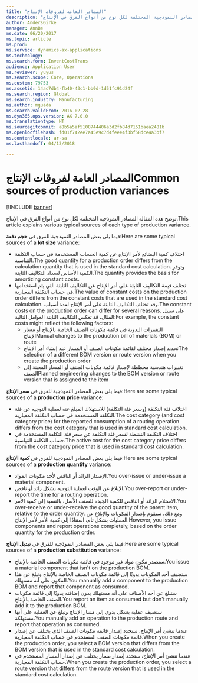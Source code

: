 ```yaml
---
title: "المصادر العامة لفروقات الإنتاج"
description: "توضح هذه المقالة المصادر النموذجية المختلفة لكل نوع من أنواع الفرق في الإنتاج."
author: AndersGirke
manager: AnnBe
ms.date: 06/20/2017
ms.topic: article
ms.prod: 
ms.service: dynamics-ax-applications
ms.technology: 
ms.search.form: InventCostTrans
audience: Application User
ms.reviewer: yuyus
ms.search.scope: Core, Operations
ms.custom: 79753
ms.assetid: 14ac7db4-fb40-43c1-bb0d-1d51fc91d24f
ms.search.region: Global
ms.search.industry: Manufacturing
ms.author: mguada
ms.search.validFrom: 2016-02-28
ms.dyn365.ops.version: AX 7.0.0
ms.translationtype: HT
ms.sourcegitcommit: a8b5a5af5108744406a3d2fb84d7151baea2481b
ms.openlocfilehash: fd01f742ee7a45e9c7d4feee4f3bf58dce4a3bf7
ms.contentlocale: ar-sa
ms.lasthandoff: 04/13/2018

---
```


# <a name="common-sources-of-production-variances"></a><span data-ttu-id="8bd02-103">المصادر العامة لفروقات الإنتاج</span><span class="sxs-lookup"><span data-stu-id="8bd02-103">Common sources of production variances</span></span>

[!INCLUDE [banner](../includes/banner.md)]

<span data-ttu-id="8bd02-104">توضح هذه المقالة المصادر النموذجية المختلفة لكل نوع من أنواع الفرق في الإنتاج.</span><span class="sxs-lookup"><span data-stu-id="8bd02-104">This article explains various typical sources of each type of production variance.</span></span> 

<span data-ttu-id="8bd02-105">فيما يلي بعض المصادر النموذجية للفرق في **حجم دفعة‬**:</span><span class="sxs-lookup"><span data-stu-id="8bd02-105">Here are some typical sources of a **lot size** variance:</span></span>

-   <span data-ttu-id="8bd02-106">اختلاف ‏‏كمية البضائع لأمر الإنتاج عن كمية الحساب المستخدمة في حساب التكلفة القياسية.</span><span class="sxs-lookup"><span data-stu-id="8bd02-106">The good quantity for a production order differs from the calculation quantity that is used in the standard cost calculation.</span></span> <span data-ttu-id="8bd02-107">وتوفر الكمية الأساس لسداد التكاليف الثابتة.</span><span class="sxs-lookup"><span data-stu-id="8bd02-107">The quantity provides the basis for amortizing constant costs.</span></span>
-   <span data-ttu-id="8bd02-108">تختلف قيمة التكاليف الثابتة على أمر الإنتاج عن التكاليف الثابتة التي يتم استخدامها في حساب التكلفة المعيارية.</span><span class="sxs-lookup"><span data-stu-id="8bd02-108">The value of constant costs on the production order differs from the constant costs that are used in the standard cost calculation.</span></span> <span data-ttu-id="8bd02-109">وقد تختلف التكاليف الثابتة على أمر الإنتاج لعدة أسباب.</span><span class="sxs-lookup"><span data-stu-id="8bd02-109">The constant costs on the production order can differ for several reasons.</span></span> <span data-ttu-id="8bd02-110">على سبيل المثال، قد تعكس التكاليف الثابتة العوامل التالية:</span><span class="sxs-lookup"><span data-stu-id="8bd02-110">For example, the constant costs might reflect the following factors:</span></span>
    -   <span data-ttu-id="8bd02-111">التغييرات اليدوية في قائمة مكونات الصنف الخاصة بالإنتاج أو مسار الإنتاج</span><span class="sxs-lookup"><span data-stu-id="8bd02-111">Manual changes to the production bill of materials (BOM) or route</span></span>
    -   <span data-ttu-id="8bd02-112">تحديد إصدار مختلف لقائمة مكونات الصنف أو المسار عند إنشاء أمر الإنتاج</span><span class="sxs-lookup"><span data-stu-id="8bd02-112">The selection of a different BOM version or route version when you create the production order</span></span>
    -   <span data-ttu-id="8bd02-113">تغييرات هندسية مخططة لإصدار قائمة مكونات الصنف أو المسار المعينة إلى الصنف</span><span class="sxs-lookup"><span data-stu-id="8bd02-113">Planned engineering changes to the BOM version or route version that is assigned to the item</span></span>

<span data-ttu-id="8bd02-114">فيما يلي بعض المصادر النموذجية للفرق في **سعر الإنتاج‬**:</span><span class="sxs-lookup"><span data-stu-id="8bd02-114">Here are some typical sources of a **production price** variance:</span></span>

-   <span data-ttu-id="8bd02-115">اختلاف فئة التكلفة (وسعر فئة التكلفة) للاستهلاك المبلغ عنه لعملية التوجيه عن فئة التكلفة المستخدمة في حساب التكلفة المعيارية.</span><span class="sxs-lookup"><span data-stu-id="8bd02-115">The cost category (and cost category price) for the reported consumption of a routing operation differs from the cost category that is used in standard cost calculation.</span></span>
-   <span data-ttu-id="8bd02-116">اختلاف التكلفة النشطة لسعر فئة التكلفة عن سعر فئة التكلفة المستخدمة في حساب التكلفة القياسية.</span><span class="sxs-lookup"><span data-stu-id="8bd02-116">The active cost for the cost category price differs from the cost category price that is used in standard cost calculation.</span></span>

<span data-ttu-id="8bd02-117">فيما يلي بعض المصادر النموذجية للفرق في **كمية الإنتاج‬**:</span><span class="sxs-lookup"><span data-stu-id="8bd02-117">Here are some typical sources of a **production quantity** variance:</span></span>

-   <span data-ttu-id="8bd02-118">الإصدار الزائد أو الناقص لأحد مكونات المواد.</span><span class="sxs-lookup"><span data-stu-id="8bd02-118">You over-issue or under-issue a material component.</span></span>
-   <span data-ttu-id="8bd02-119">الإبلاغ عن الوقت لعملية التوجيه بشكل زائد أو ناقص.</span><span class="sxs-lookup"><span data-stu-id="8bd02-119">You over-report or under-report the time for a routing operation.</span></span>
-   <span data-ttu-id="8bd02-120">الاستلام الزائد أو الناقص للكمية الجيدة للصنف الأصل، بالنسبة إلى كمية الأمر.</span><span class="sxs-lookup"><span data-stu-id="8bd02-120">You over-receive or under-receive the good quantity of the parent item, relative to the order quantity.</span></span> <span data-ttu-id="8bd02-121">ومع ذلك، ستقوم بإصدار المكونات والإبلاغ عن العمليات بشكل تام، استنادًا إلى كمية الأمر لأمر الإنتاج.</span><span class="sxs-lookup"><span data-stu-id="8bd02-121">However, you issue components and report operations completely, based on the order quantity for the production order.</span></span>

<span data-ttu-id="8bd02-122">فيما يلي بعض المصادر النموذجية للفرق في **تبديل الإنتاج‬**:</span><span class="sxs-lookup"><span data-stu-id="8bd02-122">Here are some typical sources of a **production substitution** variance:</span></span>

-   <span data-ttu-id="8bd02-123">ستصدر مكون مواد غير موجود في ‏‏قائمة مكونات الصنف الخاصة بالإنتاج.</span><span class="sxs-lookup"><span data-stu-id="8bd02-123">You issue a material component that isn't on the production BOM.</span></span>
-   <span data-ttu-id="8bd02-124">ستضيف أحد المكونات يدويًا إلى قائمة مكونات الصنف الخاصة بالإنتاج وتبلغ عن هذا المكون على أنه مستهلك.</span><span class="sxs-lookup"><span data-stu-id="8bd02-124">You manually add a component to the production BOM and report that component as consumed.</span></span>
-   <span data-ttu-id="8bd02-125">ستبلغ عن أحد الأصناف على أنه مستهلك بدون إضافته يدويًا إلى قائمة مكونات الصنف الخاصة بالإنتاج.</span><span class="sxs-lookup"><span data-stu-id="8bd02-125">You report an item as consumed but don't manually add it to the production BOM.</span></span>
-   <span data-ttu-id="8bd02-126">ستضيف عملية بشكل يدوي إلى مسار الإنتاج وتبلغ عن العملية على أنها مستهلكة.</span><span class="sxs-lookup"><span data-stu-id="8bd02-126">You manually add an operation to the production route and report that operation as consumed.</span></span>
-   <span data-ttu-id="8bd02-127">عندما تنشئ أمر الإنتاج، ستحدد إصدار قائمة مكونات الصنف الذي يختلف عن إصدار قائمة مكونات الصنف المستخدم في حساب التكلفة المعيارية.</span><span class="sxs-lookup"><span data-stu-id="8bd02-127">When you create the production order, you select a BOM version that differs from the BOM version that is used in the standard cost calculation.</span></span>
-   <span data-ttu-id="8bd02-128">عندما تنشئ أمر الإنتاج، ستحدد إصدار مسار يختلف عن إصدار المسار المستخدم في حساب التكلفة المعيارية.</span><span class="sxs-lookup"><span data-stu-id="8bd02-128">When you create the production order, you select a route version that differs from the route version that is used in the standard cost calculation.</span></span>





